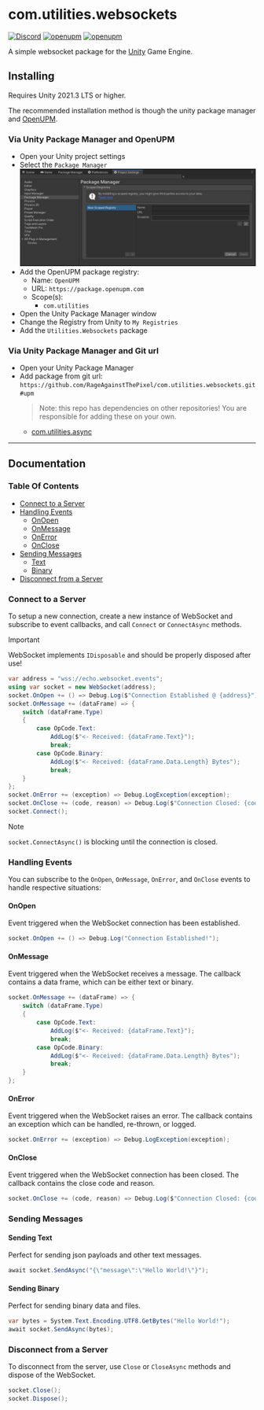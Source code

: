 # com.utilities.websockets

[![Discord](https://img.shields.io/discord/855294214065487932.svg?label=&logo=discord&logoColor=ffffff&color=7389D8&labelColor=6A7EC2)](https://discord.gg/xQgMW9ufN4) [![openupm](https://img.shields.io/npm/v/com.utilities.websockets?label=openupm&registry_uri=https://package.openupm.com)](https://openupm.com/packages/com.utilities.websockets/) [![openupm](https://img.shields.io/badge/dynamic/json?color=brightgreen&label=downloads&query=%24.downloads&suffix=%2Fmonth&url=https%3A%2F%2Fpackage.openupm.com%2Fdownloads%2Fpoint%2Flast-month%2Fcom.utilities.websockets)](https://openupm.com/packages/com.utilities.websockets/)

A simple websocket package for the [Unity](https://unity.com/) Game Engine.

## Installing

Requires Unity 2021.3 LTS or higher.

The recommended installation method is though the unity package manager and [OpenUPM](https://openupm.com/packages/com.utilities.websockets).

### Via Unity Package Manager and OpenUPM

- Open your Unity project settings
- Select the `Package Manager`
![scoped-registries](Utilities.Websockets/Packages/com.utilities.websockets/Documentation~/images/package-manager-scopes.png)
- Add the OpenUPM package registry:
  - Name: `OpenUPM`
  - URL: `https://package.openupm.com`
  - Scope(s):
    - `com.utilities`
- Open the Unity Package Manager window
- Change the Registry from Unity to `My Registries`
- Add the `Utilities.Websockets` package

### Via Unity Package Manager and Git url

- Open your Unity Package Manager
- Add package from git url: `https://github.com/RageAgainstThePixel/com.utilities.websockets.git#upm`
  > Note: this repo has dependencies on other repositories! You are responsible for adding these on your own.
  - [com.utilities.async](https://github.com/RageAgainstThePixel/com.utilities.async)

---

## Documentation

### Table Of Contents

- [Connect to a Server](#connect-to-a-server)
- [Handling Events](#handling-events)
  - [OnOpen](#onopen)
  - [OnMessage](#onmessage)
  - [OnError](#onerror)
  - [OnClose](#onclose)
- [Sending Messages](#sending-messages)
  - [Text](#sending-text)
  - [Binary](#sending-binary)
- [Disconnect from a Server](#disconnect-from-a-server)

### Connect to a Server

To setup a new connection, create a new instance of WebSocket and subscribe to event callbacks, and call `Connect` or `ConnectAsync` methods.

> [!IMPORTANT]
> WebSocket implements `IDisposable` and should be properly disposed after use!

```csharp
var address = "wss://echo.websocket.events";
using var socket = new WebSocket(address);
socket.OnOpen += () => Debug.Log($"Connection Established @ {address}");
socket.OnMessage += (dataFrame) => {
    switch (dataFrame.Type)
    {
        case OpCode.Text:
            AddLog($"<- Received: {dataFrame.Text}");
            break;
        case OpCode.Binary:
            AddLog($"<- Received: {dataFrame.Data.Length} Bytes");
            break;
    }
};
socket.OnError += (exception) => Debug.LogException(exception);
socket.OnClose += (code, reason) => Debug.Log($"Connection Closed: {code} {reason}");
socket.Connect();
```

> [!NOTE]
> `socket.ConnectAsync()` is blocking until the connection is closed.

### Handling Events

You can subscribe to the `OnOpen`, `OnMessage`, `OnError`, and `OnClose` events to handle respective situations:

#### OnOpen

Event triggered when the WebSocket connection has been established.

```csharp
socket.OnOpen += () => Debug.Log("Connection Established!");
```

#### OnMessage

Event triggered when the WebSocket receives a message. The callback contains a data frame, which can be either text or binary.

```csharp
socket.OnMessage += (dataFrame) => {
    switch (dataFrame.Type)
    {
        case OpCode.Text:
            AddLog($"<- Received: {dataFrame.Text}");
            break;
        case OpCode.Binary:
            AddLog($"<- Received: {dataFrame.Data.Length} Bytes");
            break;
    }
};
```

#### OnError

Event triggered when the WebSocket raises an error. The callback contains an exception which can be handled, re-thrown, or logged.

```csharp
socket.OnError += (exception) => Debug.LogException(exception);
```

#### OnClose

Event triggered when the WebSocket connection has been closed. The callback contains the close code and reason.

```csharp
socket.OnClose += (code, reason) => Debug.Log($"Connection Closed: {code} {reason}");
```

### Sending Messages

#### Sending Text

Perfect for sending json payloads and other text messages.

```csharp
await socket.SendAsync("{\"message\":\"Hello World!\"}");
```

#### Sending Binary

Perfect for sending binary data and files.

```csharp
var bytes = System.Text.Encoding.UTF8.GetBytes("Hello World!");
await socket.SendAsync(bytes);
```

### Disconnect from a Server

To disconnect from the server, use `Close` or `CloseAsync` methods and dispose of the WebSocket.

```csharp
socket.Close();
socket.Dispose();
```
